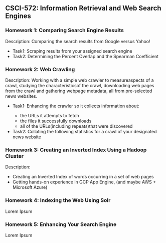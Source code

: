 <h2>CSCI-572: Information Retrieval and Web Search Engines</h2>
<h3>Homework 1: Comparing Search Engine Results</h3>
<p>Description: Comparing the search results from Google versus Yahoo!</p>
<ul>
    <li>Task1: Scraping results from your assigned search engine</li>
    <li>Task2: Determining the Percent Overlap and the Spearman Coefficient</li>
</ul>

<h3>Homework 2: Web Crawling</h3>
<p>
    Description: Working with a simple web crawler to measureaspects of a crawl, 
    studying the characteristicsof  the  crawl,  downloading  web  pages from  
    the crawl and gathering webpage metadata,  all from pre-selected news 
    websites.
</p>
<ul>
    <li>Task1: Enhancing the crawler so it collects information about:</li>
    <ul>
        <li>the  URLs  it  attempts  to  fetch</li>
        <li>the  files  it  successfully  downloads</li>
        <li>all  of  the  URLs(including  repeats)that  were  discovered</li>
    </ul>
    <li>
        Task2: Collating the following statistics for a crawl of your designated 
        news website
    </li>
</ul>

<h3>Homework 3: Creating an Inverted Index Using a Hadoop Cluster </h3>
<p>
    Description:
    <ul>
        <li>
            Creating an Inverted Index of words occurring in a set of web pages
        </li>
        <li>
            Getting hands-on experience in GCP App Engine, (and maybe AWS + 
            Microsoft Azure)
        </li>
    </ul>
</p>

<h3>Homework 4: Indexing the Web Using Solr</h3>
Lorem Ipsum

<h3>Homework 5: Enhancing Your Search Engine</h3>
Lorem Ipsum
